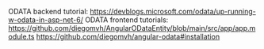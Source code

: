 ODATA backend tutorial: https://devblogs.microsoft.com/odata/up-running-w-odata-in-asp-net-6/
ODATA frontend tutorials: https://github.com/diegomvh/AngularODataEntity/blob/main/src/app/app.module.ts
                          https://github.com/diegomvh/angular-odata#installation 
